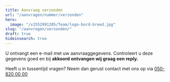 ```yaml
---
title: Aanvraag verzonden
url: "/aanvragen/nummer/verzonden"
hero:
  image: "/v1552991205/Team/logo-bord-breed.jpg"
slug: "/aanvragen/verzonden/"
draft: true
hideinsearch: true
---
```

U ontvangt een e-mail met uw aanvraaggegevens. Controleert u deze gegevens goed en bij **akkoord ontvangen wij graag een reply.**

Heeft u in tussentijd vragen? Neem dan gerust contact met ons op via [050-820 00 00](tel:+31508200000)